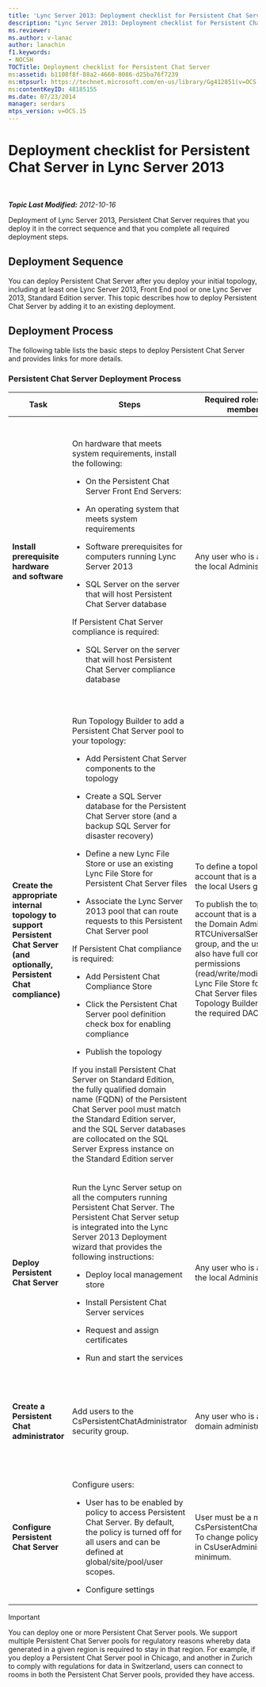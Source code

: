 ```yaml
---
title: 'Lync Server 2013: Deployment checklist for Persistent Chat Server'
description: "Lync Server 2013: Deployment checklist for Persistent Chat Server."
ms.reviewer: 
ms.author: v-lanac
author: lanachin
f1.keywords:
- NOCSH
TOCTitle: Deployment checklist for Persistent Chat Server
ms:assetid: b1108f8f-88a2-4660-8086-d25ba76f7239
ms:mtpsurl: https://technet.microsoft.com/en-us/library/Gg412851(v=OCS.15)
ms:contentKeyID: 48185155
ms.date: 07/23/2014
manager: serdars
mtps_version: v=OCS.15
---
```


# Deployment checklist for Persistent Chat Server in Lync Server 2013

<div data-xmlns="http://www.w3.org/1999/xhtml">

<div class="topic" data-xmlns="http://www.w3.org/1999/xhtml" data-msxsl="urn:schemas-microsoft-com:xslt" data-cs="https://msdn.microsoft.com/">

<div data-asp="https://msdn2.microsoft.com/asp">



</div>

<div id="mainSection">

<div id="mainBody">

<span> </span>

_**Topic Last Modified:** 2012-10-16_

Deployment of Lync Server 2013, Persistent Chat Server requires that you deploy it in the correct sequence and that you complete all required deployment steps.

<div>

## Deployment Sequence

You can deploy Persistent Chat Server after you deploy your initial topology, including at least one Lync Server 2013, Front End pool or one Lync Server 2013, Standard Edition server. This topic describes how to deploy Persistent Chat Server by adding it to an existing deployment.

</div>

<div>

## Deployment Process

The following table lists the basic steps to deploy Persistent Chat Server and provides links for more details.

### Persistent Chat Server Deployment Process

<table>
<colgroup>
<col style="width: 25%" />
<col style="width: 25%" />
<col style="width: 25%" />
<col style="width: 25%" />
</colgroup>
<thead>
<tr class="header">
<th>Task</th>
<th>Steps</th>
<th>Required roles and group memberships</th>
<th>Related topics</th>
</tr>
</thead>
<tbody>
<tr class="odd">
<td><p><strong>Install prerequisite hardware and software</strong></p></td>
<td><p>On hardware that meets system requirements, install the following:</p>
<ul>
<li><p>On the Persistent Chat Server Front End Servers:</p></li>
</ul>
<ul>
<li><p>An operating system that meets system requirements</p></li>
<li><p>Software prerequisites for computers running Lync Server 2013</p></li>
<li><p>SQL Server on the server that will host Persistent Chat Server database</p></li>
</ul>
<p>If Persistent Chat Server compliance is required:</p>
<ul>
<li><p>SQL Server on the server that will host Persistent Chat Server compliance database</p></li>
</ul></td>
<td><p>Any user who is a member of the local Administrators group.</p></td>
<td><p><a href="lync-server-2013-supported-hardware.md">Supported hardware for Lync Server 2013</a> in the Supportability documentation</p>
<p><a href="lync-server-2013-server-software-and-infrastructure-support.md">Server software and infrastructure support in Lync Server 2013</a> in the Supportability documentation</p>
<p><a href="lync-server-2013-determining-your-system-requirements.md">Determining your system requirements for Lync Server 2013</a></p>
<p><a href="lync-server-2013-technical-requirements-for-persistent-chat-server.md">Technical requirements for Persistent Chat Server in Lync Server 2013</a></p></td>
</tr>
<tr class="even">
<td><p><strong>Create the appropriate internal topology to support Persistent Chat Server (and optionally, Persistent Chat compliance)</strong></p></td>
<td><p>Run Topology Builder to add a Persistent Chat Server pool to your topology:</p>
<ul>
<li><p>Add Persistent Chat Server components to the topology</p></li>
<li><p>Create a SQL Server database for the Persistent Chat Server store (and a backup SQL Server for disaster recovery)</p></li>
<li><p>Define a new Lync File Store or use an existing Lync File Store for Persistent Chat Server files</p></li>
<li><p>Associate the Lync Server 2013 pool that can route requests to this Persistent Chat Server pool</p></li>
</ul>
<p>If Persistent Chat compliance is required:</p>
<ul>
<li><p>Add Persistent Chat Compliance Store</p></li>
<li><p>Click the Persistent Chat Server pool definition check box for enabling compliance</p></li>
<li><p>Publish the topology</p></li>
</ul>
<p>If you install Persistent Chat Server on Standard Edition, the fully qualified domain name (FQDN) of the Persistent Chat Server pool must match the Standard Edition server, and the SQL Server databases are collocated on the SQL Server Express instance on the Standard Edition server</p></td>
<td><p>To define a topology, an account that is a member of the local Users group.</p>
<p>To publish the topology, an account that is a member of the Domain Admins group and RTCUniversalServerAdmins group, and the user should also have full control permissions (read/write/modify) on the Lync File Store for Persistent Chat Server files (so that Topology Builder can configure the required DACLs).</p></td>
<td><p><a href="lync-server-2013-adding-persistent-chat-server-to-your-deployment.md">Adding Persistent Chat Server to your deployment in Lync Server 2013</a> in the Deployment documentation</p></td>
</tr>
<tr class="odd">
<td><p><strong>Deploy Persistent Chat Server</strong></p></td>
<td><p>Run the Lync Server setup on all the computers running Persistent Chat Server. The Persistent Chat Server setup is integrated into the Lync Server 2013 Deployment wizard that provides the following instructions:</p>
<ul>
<li><p>Deploy local management store</p></li>
<li><p>Install Persistent Chat Server services</p></li>
<li><p>Request and assign certificates</p></li>
<li><p>Run and start the services</p></li>
</ul></td>
<td><p>Any user who is a member of the local Administrators group.</p></td>
<td><p><a href="lync-server-2013-deploying-persistent-chat-server.md">Deploying Persistent Chat Server in Lync Server 2013</a> in the Deployment documentation</p></td>
</tr>
<tr class="even">
<td><p><strong>Create a Persistent Chat administrator</strong></p></td>
<td><p>Add users to the CsPersistentChatAdministrator security group.</p></td>
<td><p>Any user who is a member of domain administrators.</p></td>
<td><p><a href="lync-server-2013-adding-a-persistent-chat-administrator.md">Adding a Persistent Chat administrator in Lync Server 2013</a> in the Deployment documentation</p></td>
</tr>
<tr class="odd">
<td><p><strong>Configure Persistent Chat Server</strong></p></td>
<td><p>Configure users:</p>
<ul>
<li><p>User has to be enabled by policy to access Persistent Chat Server. By default, the policy is turned off for all users and can be defined at global/site/pool/user scopes.</p></li>
<li><p>Configure settings</p></li>
</ul></td>
<td><p>User must be a member of CsPersistentChatAdministrator. To change policy, user must be in CsUserAdministrator, at a minimum.</p></td>
<td><p><a href="lync-server-2013-configuring-persistent-chat-server.md">Configuring Persistent Chat Server in Lync Server 2013</a> in the Deployment documentation</p></td>
</tr>
</tbody>
</table>


<div>


> [!IMPORTANT]  
> You can deploy one or more Persistent Chat Server pools. We support multiple Persistent Chat Server pools for regulatory reasons whereby data generated in a given region is required to stay in that region. For example, if you deploy a Persistent Chat Server pool in Chicago, and another in Zurich to comply with regulations for data in Switzerland, users can connect to rooms in both the Persistent Chat Server pools, provided they have access.



</div>

</div>

</div>

<span> </span>

</div>

</div>

</div>

